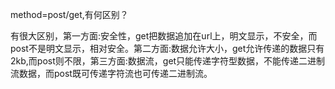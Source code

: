 method=post/get,有何区别？


有很大区别，第一方面:安全性，get把数据追加在url上，明文显示，不安全，而post不是明文显示，相对安全。第二方面:数据允许大小，get允许传递的数据只有2kb,而post则不限，第三方面:数据流，get只能传递字符型数据，不能传递二进制流数据，而post既可传递字符流也可传递二进制流。
